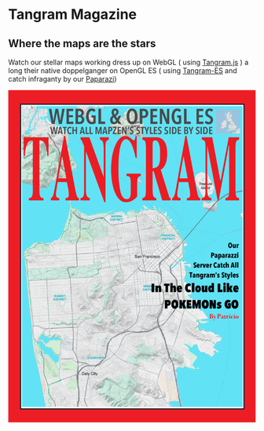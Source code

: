 # Tangram Magazine
## Where the maps are the stars

Watch our stellar maps working dress up on WebGL ( using [Tangram.js](https://github.com/tangrams/tangram) ) a long their native doppelganger on OpenGL ES ( using [Tangram-ES](https://github.com/tangrams/tangram-es) and catch infraganty by our [Paparazi](https://github.com/tangrams/paparazzi))

![](images/magazine.png)